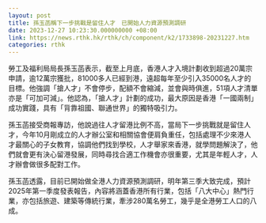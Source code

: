 ```yaml
---
layout: post
title: 孫玉菡稱下一步挑戰是留住人才　已開始人力資源預測調研
date: 2023-12-27 10:23:30.000000000 +08:00
link: https://news.rthk.hk/rthk/ch/component/k2/1733898-20231227.htm
categories: rthk
---
```


勞工及福利局局長孫玉菡表示，截至上月底，香港人才入境計劃收到超過20萬宗申請，逾12萬宗獲批，81000多人已經到港，遠超每年至少引入35000名人才的目標。他強調「搶人才」不會停步，配額不會縮減，並會與時俱進，51項人才清單亦是「可加可減」。他認為，「搶人才」計劃的成功，最大原因是香港「一國兩制」成功實踐，具有「背靠祖國、聯通世界」的獨特吸引力。

孫玉菡接受商報專訪，他說過往人才留港比例不高，當局下一步挑戰就是留住人才，今年10月剛成立的人才辦公室和相關協會便肩負重任，包括處理不少來港人才最關心的子女教育，協調他們找到學校，人才舉家來香港，就學問題解決了，他們就會更有決心留港發展，同時尋找合適工作機會亦很重要，尤其是年輕人才，人才辦會做很多配對工作。

孫玉菡透露，目前已開始做全港人力資源預測調研，明年第三季大致完成，預計2025年第一季度發表報告，內容將涵蓋香港所有行業，包括「八大中心」熱門行業，亦包括旅遊、建築等傳統行業，牽涉280萬名勞工，幾乎是全港勞工人口的八成。
